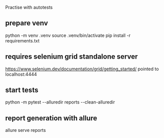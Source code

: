 Practise with autotests

## prepare venv
python -m venv .venv 
source .venv/bin/activate
pip install -r requirements.txt

## requires selenium grid standalone server 
 https://www.selenium.dev/documentation/grid/getting_started/ 
 pointed to localhost:4444

## start tests
python -m pytest --alluredir reports --clean-alluredir

## report generation with allure
allure serve reports


